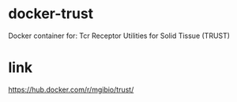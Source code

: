 # docker-trust
Docker container for: Tcr Receptor Utilities for Solid Tissue (TRUST)

# link
https://hub.docker.com/r/mgibio/trust/
